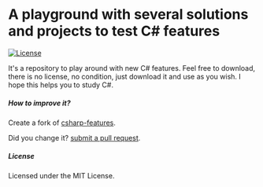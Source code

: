 #  A playground with several solutions and projects to test C# features #

[![License](http://img.shields.io/:license-MIT-blue.svg)](https://raw.githubusercontent.com/joaokucera/csharp-features/main/LICENSE)

It's a repository to play around with new C# features. Feel free to download, there is no license, no condition, just download it and use as you wish. I hope this helps you to study C#.

##### How to improve it?

Create a fork of [csharp-features](https://github.com/joaokucera/csharp-features/fork). 

Did you change it? [submit a pull request](https://github.com/joaokucera/csharp-features/pull/new/master).

##### License

Licensed under the MIT License.